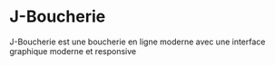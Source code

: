 # J-Boucherie
J-Boucherie est une boucherie en ligne moderne avec une interface graphique moderne et responsive
